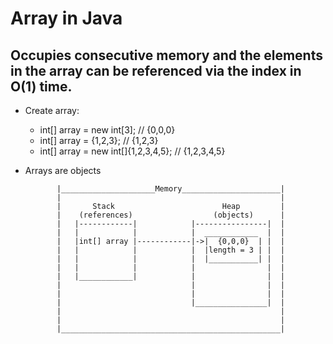 # Array in Java
## Occupies consecutive memory and the elements in the array can be referenced via the index in O(1) time.
- Create array:
   - int[] array = new int[3]; // {0,0,0}
   - int[] array = {1,2,3};  // {1,2,3}
   - int[] array = new int[]{1,2,3,4,5};  // {1,2,3,4,5} 
- Arrays are objects
             
             |_____________________Memory______________________| 
             |                                                 |   
             |       Stack                        Heap         |
             |    (references)                  (objects)      |
             |   |------------|            |----------------|  |
             |   |            |            |  ____________  |  |
             |   |int[] array |------------|->|  {0,0,0}  | |  |
             |   |            |            |  |length = 3 | |  |
             |   |            |            |  |___________| |  |
             |   |            |            |                |  |
             |   |____________|            |                |  |
             |                             |                |  |
             |                             |                |  |
             |                             |________________|  |
             |                                                 |
             |                                                 |
             |_________________________________________________| 
